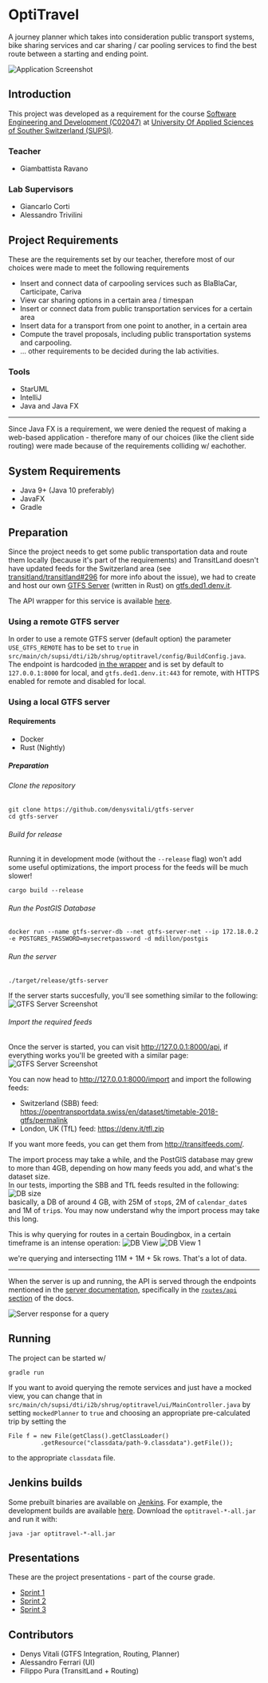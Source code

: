 # OptiTravel

A journey planner which takes into consideration public transport systems,
bike sharing services and car sharing / car pooling services to find
the best route between a starting and ending point.

![Application Screenshot](screenshots/1.png)

## Introduction
This project was developed as a requirement for the course [Software Engineering and Development (C02047)](http://www.supsi.ch/dti/bachelor/ingegneria-informatica/piano-studio-offerta-formativa/offerta-formativa/dettaglio-offerta-formativa/dettaglio-modulo/dettaglio-corso.7052.backLink.5b9811e5-e5e0-4e02-8170-229cb6a7fdcd&m=134464&ps=-1&of=532.html) at [University Of Applied Sciences of Souther Switzerland (SUPSI)](http://supsi.ch/).

### Teacher
- Giambattista Ravano

### Lab Supervisors
- Giancarlo Corti
- Alessandro Trivilini

## Project Requirements
These are the requirements set by our teacher, therefore most of our choices were made to meet the following requirements

- Insert and connect data of carpooling services such as BlaBlaCar, Carticipate, Cariva
- View car sharing options in a certain area / timespan
- Insert or connect data from public transportation services for a certain area
- Insert data for a transport from one point to another, in a certain area
- Compute the travel proposals, including public transportation systems and carpooling.
- ... other requirements to be decided during the lab activities.

### Tools
- StarUML
- IntelliJ
- Java and Java FX

---

Since Java FX is a requirement, we were denied the request of making a web-based application - therefore many of our choices (like the client side routing) were made because of the requirements colliding w/ eachother.

## System Requirements
- Java 9+ (Java 10 preferably)
- JavaFX
- Gradle

## Preparation

Since the project needs to get some public transportation data and route them locally (because it's part of the requirements) and TransitLand doesn't have updated feeds for the Switzerland area (see [transitland/transitland#296](https://github.com/transitland/transitland/issues/296) for more info about the issue), we had to create and host our own [GTFS Server](https://github.com/denysvitali/gtfs-server) (written in Rust) on [gtfs.ded1.denv.it](https://gtfs.ded1.denv.it/api).

The API wrapper for this service is available [here](https://github.com/denysvitali/optitravel/blob/dev/src/main/ch/supsi/dti/i2b/shrug/optitravel/api/GTFS_rs/GTFSrsWrapper.java).

### Using a remote GTFS server
In order to use a remote GTFS server (default option) the parameter `USE_GTFS_REMOTE` has to be set to `true` in `src/main/ch/supsi/dti/i2b/shrug/optitravel/config/BuildConfig.java`.  
The endpoint is hardcoded [in the wrapper](https://github.com/denysvitali/optitravel/blob/dev/src/main/ch/supsi/dti/i2b/shrug/optitravel/api/GTFS_rs/GTFSrsWrapper.java#L27) and is set by default to `127.0.0.1:8000` for local, and `gtfs.ded1.denv.it:443` for remote, with HTTPS enabled for remote and disabled for local.

### Using a local GTFS server
#### Requirements
- Docker
- Rust (Nightly)

##### Preparation
###### Clone the repository
```
git clone https://github.com/denysvitali/gtfs-server
cd gtfs-server
```

###### Build for release
Running it in development mode (without the `--release` flag) won't add some useful optimizations, the import process for the feeds will be much slower!

```
cargo build --release
```

###### Run the PostGIS Database
```
docker run --name gtfs-server-db --net gtfs-server-net --ip 172.18.0.2 -e POSTGRES_PASSWORD=mysecretpassword -d mdillon/postgis
```

###### Run the server
```
./target/release/gtfs-server
```

If the server starts succesfully, you'll see something similar to the following:
![GTFS Server Screenshot](screenshots/2.png)


###### Import the required feeds
Once the server is started, you can visit http://127.0.0.1:8000/api, if everything works you'll be greeted with a similar page:
![GTFS Server Screenshot](screenshots/3.png)

You can now head to http://127.0.0.1:8000/import and import the following feeds:
- Switzerland (SBB) feed: https://opentransportdata.swiss/en/dataset/timetable-2018-gtfs/permalink
- London, UK (TfL) feed: https://denv.it/tfl.zip

If you want more feeds, you can get them from http://transitfeeds.com/.

The import process may take a while, and the PostGIS database may grew to more than 4GB, depending on how many feeds you add, and what's the dataset size.  
In our tests, importing the SBB and TfL feeds resulted in the following:
![DB size](screenshots/4.png)  
basically, a DB of around 4 GB, with 25M of `stop`s, 2M of `calendar_date`s and 1M of `trip`s. You may now understand why the import process may take this long.  
  
This is why querying for routes in a certain Boudingbox, in a certain timeframe is an intense operation:
![DB View](screenshots/5.png)
![DB View 1](screenshots/6.png)

we're querying and intersecting 11M + 1M + 5k rows. That's a lot of data. 

---

When the server is up and running, the API is served through the endpoints mentioned in the [server documentation](https://denysvitali.github.io/gtfs-server/), specifically in the [`routes/api` section](https://denysvitali.github.io/gtfs-server/gtfs_server/routes/api/index.html) of the docs.

![Server response for a query](screenshots/7.png)


## Running
The project can be started w/
```
gradle run
```

If you want to avoid querying the remote services and just have a mocked view, you can
change that in `src/main/ch/supsi/dti/i2b/shrug/optitravel/ui/MainController.java` by
setting `mockedPlanner` to `true` and choosing an appropriate pre-calculated trip by setting the

```
File f = new File(getClass().getClassLoader()
         .getResource("classdata/path-9.classdata").getFile());
```
to the appropriate `classdata` file.

## Jenkins builds
Some prebuilt binaries are available on [Jenkins](https://jenkins.ded1.denv.it/job/optitravel/). For example, the development builds are available [here](https://jenkins.ded1.denv.it/job/optitravel/job/dev/).
Download the `optitravel-*-all.jar` and run it with:  
```
java -jar optitravel-*-all.jar
```


## Presentations
These are the project presentations - part of the course grade.

- [Sprint 1](https://docs.google.com/presentation/d/1M1SdM85sgi_bDBK5ziLAEtti44WOVQeW3vpU2qhl_YQ/edit?usp=sharing)
- [Sprint 2](https://docs.google.com/presentation/d/1mot7wuE7-pekUUojp9WQT9Ei2rYCXRxvaFwItSWf8CQ/edit?usp=sharing)
- [Sprint 3](https://docs.google.com/presentation/d/1koeCpqC4YOyagwjAEElK49IW7oFdwXxEcggUxyvvaws/edit?usp=sharing)

## Contributors
- Denys Vitali (GTFS Integration, Routing, Planner)
- Alessandro Ferrari (UI)
- Filippo Pura (TransitLand + Routing)